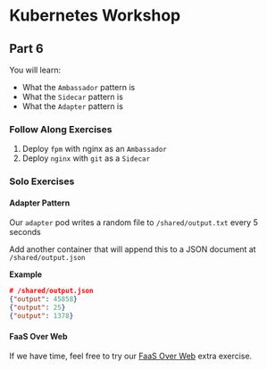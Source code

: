 # Kubernetes Workshop

## Part 6

You will learn:

- What the `Ambassador` pattern is
- What the `Sidecar` pattern is
- What the `Adapter` pattern is

### Follow Along Exercises

1. Deploy `fpm` with nginx as an `Ambassador`
2. Deploy `nginx` with `git` as a `Sidecar`

### Solo Exercises

#### Adapter Pattern

Our `adapter` pod writes a random file to `/shared/output.txt` every 5 seconds

Add another container that will append this to a JSON document at `/shared/output.json`

**Example**

```json
# /shared/output.json
{"output": 45858}
{"output": 25}
{"output": 1378}
```

#### FaaS Over Web

If we have time, feel free to try our [FaaS Over Web](../part-x/faas-over-web/README.md) extra exercise.
